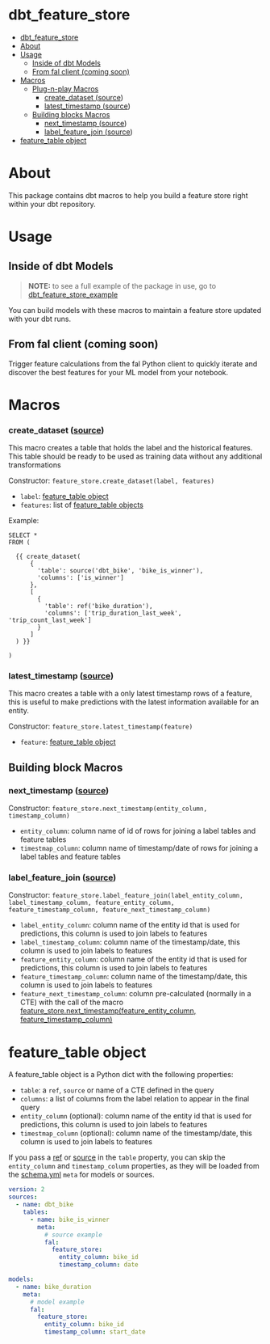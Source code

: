 # dbt_feature_store

<!--This table of contents is automatically generated. Any manual changes between the ts and te tags will be overridden!-->
<!--ts-->
* [dbt_feature_store](#dbt_feature_store)
* [About](#about)
* [Usage](#usage)
   * [Inside of dbt Models](#inside-of-dbt-models)
   * [From fal client (coming soon)](#from-fal-client-coming-soon)
* [Macros](#macros)
   * [Plug-n-play Macros](#plug-n-play-macros)
      * [create_dataset (<a href="/macros/create_dataset.sql">source</a>)](#create_dataset-source)
      * [latest_timestamp (<a href="/macros/latest_timestamp.sql">source</a>)](#latest_timestamp-source)
   * [Building blocks Macros](#building-blocks-macros)
      * [next_timestamp (<a href="/macros/next_timestamp.sql">source</a>)](#next_timestamp-source)
      * [label_feature_join (<a href="/macros/label_feature_join.sql">source</a>)](#label_feature_join-source)
* [feature_table object](#feature_table-object)

<!-- Added by: runner, at: Fri Feb 11 20:14:46 UTC 2022 -->

<!--te-->

# About

This package contains dbt macros to help you build a feature store right within your dbt repository.

# Usage

## Inside of dbt Models

> **NOTE:** to see a full example of the package in use, go to [dbt_feature_store_example](https://github.com/fal-ai/dbt_feature_store_example)

You can build models with these macros to maintain a feature store updated with your dbt runs.

## From fal client (coming soon)

Trigger feature calculations from the fal Python client to quickly iterate and discover the best features for your ML model from your notebook.


# Macros

### create_dataset ([source](/macros/create_dataset.sql))

This macro creates a table that holds the label and the historical features. This table should be ready to be used as training data without any additional transformations

Constructor: `feature_store.create_dataset(label, features)`

- `label`: [feature_table object](#feature_table-object)
- `features`: list of [feature_table objects](#feature_table-object)

Example:

```jinja
SELECT * 
FROM (

  {{ create_dataset(
      { 
        'table': source('dbt_bike', 'bike_is_winner'), 
        'columns': ['is_winner'] 
      },
      [
        { 
          'table': ref('bike_duration'), 
          'columns': ['trip_duration_last_week', 'trip_count_last_week'] 
        }
      ]
  ) }}

)
```

### latest_timestamp ([source](/macros/latest_timestamp.sql))

This macro creates a table with a only latest timestamp rows of a feature, this is useful to make predictions with the latest information available for an entity.

Constructor: `feature_store.latest_timestamp(feature)`

- `feature`: [feature_table object](#feature_table-object)


## Building block Macros

### next_timestamp ([source](/macros/next_timestamp.sql))

Constructor: `feature_store.next_timestamp(entity_column, timestamp_column)`

- `entity_column`: column name of id of rows for joining a label tables and feature tables
- `timestmap_column`: column name of timestamp/date of rows for joining a label tables and feature tables

### label_feature_join ([source](/macros/label_feature_join.sql))

Constructor: `feature_store.label_feature_join(label_entity_column, label_timestamp_column, feature_entity_column, feature_timestamp_column, feature_next_timestamp_column)`

- `label_entity_column`: column name of the entity id that is used for predictions, this column is used to join labels to features
- `label_timestamp_column`: column name of the timestamp/date, this column is used to join labels to features
- `feature_entity_column`: column name of the entity id that is used for predictions, this column is used to join labels to features
- `feature_timestamp_column`: column name of the timestamp/date, this column is used to join labels to features
- `feature_next_timestamp_column`: column pre-calculated (normally in a CTE) with the call of the macro [feature_store.next_timestamp(feature_entity_column, feature_timestamp_column)](#next_timestamp)


# feature_table object

A feature_table object is a Python dict with the following properties:

- `table`: a `ref`, `source` or name of a CTE defined in the query
- `columns`: a list of columns from the label relation to appear in the final query
- `entity_column` (optional): column name of the entity id that is used for predictions, this column is used to join labels to features
- `timestmap_column` (optional): column name of the timestamp/date, this column is used to join labels to features

If you pass a [ref](https://docs.getdbt.com/reference/dbt-jinja-functions/ref/) or [source](https://docs.getdbt.com/reference/dbt-jinja-functions/source/) in the `table` property, you can skip the `entity_column` and `timestamp_column` properties, as they will be loaded from the [schema.yml](https://docs.getdbt.com/reference/resource-properties/schema) `meta` for models or sources.

```yml
version: 2
sources:
  - name: dbt_bike
    tables:
      - name: bike_is_winner
        meta:
          # source example
          fal:
            feature_store:
              entity_column: bike_id
              timestamp_column: date

models:
  - name: bike_duration
    meta:
      # model example
      fal:
        feature_store:
          entity_column: bike_id
          timestamp_column: start_date
```

